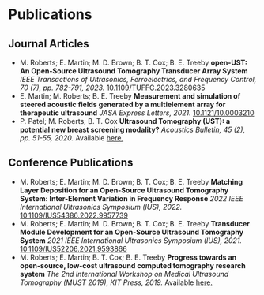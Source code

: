 # Publications

## Journal Articles

- M. Roberts; E. Martin; M. D. Brown; B. T. Cox; B. E. Treeby **open-UST: An Open-Source Ultrasound Tomography Transducer Array System** *IEEE Transactions of Ultrasonics, Ferroelectrics, and Frequency Control, 70 (7), pp. 782-791, 2023.* [10.1109/TUFFC.2023.3280635](https://doi.org/10.1109/TUFFC.2023.3280635)
- E. Martin; M. Roberts; B. E. Treeby **Measurement and simulation of steered acoustic fields generated by a multielement array for therapeutic ultrasound** *JASA Express Letters, 2021.* [10.1121/10.0003210](https://doi.org/10.1121/10.0003210)
- P. Patel; M. Roberts; B. T. Cox **Ultrasound Tomography (UST): a potential new breast screening modality?** *Acoustics Bulletin, 45 (2), pp. 51-55, 2020.* Available [here.](http://bug.medphys.ucl.ac.uk/papers/2020-Patel-IOA.pdf)

## Conference Publications
- M. Roberts; E. Martin; M. D. Brown; B. T. Cox; B. E. Treeby **Matching Layer Deposition for an Open-Source Ultrasound Tomography System: Inter-Element Variation in Frequency Response** *2022 IEEE International Ultrasonics Symposium (IUS), 2022.* [10.1109/IUS54386.2022.9957739](https://doi.org/10.1109/IUS54386.2022.9957739)
- M. Roberts; E. Martin; M. D. Brown; B. T. Cox; B. E. Treeby **Transducer Module Development for an Open-Source Ultrasound Tomography System** *2021 IEEE International Ultrasonics Symposium (IUS), 2021.* [10.1109/IUS52206.2021.9593866](https://doi.org/10.1109/IUS52206.2021.9593866)
- M. Roberts; E. Martin; B. T. Cox; B. E. Treeby **Progress towards an open-source, low-cost ultrasound computed tomography research system** *The 2nd International Workshop on Medical Ultrasound Tomography (MUST 2019), KIT Press, 2019.* Available [here.](http://bug.medphys.ucl.ac.uk/papers/2019-Roberts-MUST.pdf)